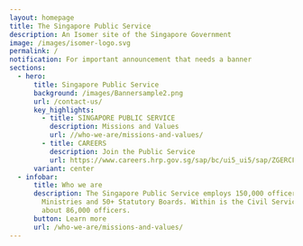 ```yaml
---
layout: homepage
title: The Singapore Public Service
description: An Isomer site of the Singapore Government
image: /images/isomer-logo.svg
permalink: /
notification: For important announcement that needs a banner
sections:
  - hero:
      title: Singapore Public Service
      background: /images/Bannersample2.png
      url: /contact-us/
      key_highlights:
        - title: SINGAPORE PUBLIC SERVICE
          description: Missions and Values
          url: //who-we-are/missions-and-values/
        - title: CAREERS
          description: Join the Public Service
          url: https://www.careers.hrp.gov.sg/sap/bc/ui5_ui5/sap/ZGERCFA004/index.html
      variant: center
  - infobar:
      title: Who we are
      description: The Singapore Public Service employs 150,000 officers across 16
        Ministries and 50+ Statutory Boards. Within is the Civil Service, with
        about 86,000 officers.
      button: Learn more
      url: /who-we-are/missions-and-values/
---
```

